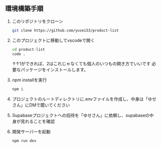 ## 環境構築手順

1. このリポジトリをクローン
   ```bash
   git clone https://github.com/yusei53/product-list
   ```

2. このプロジェクトに移動してvscodeで開く
   ```bash
   cd product-list
   code .
   ```
   ↑↑1ができれば、2はこれじゃなくても個人のいつもの開き方でいいです
必要なパッケージをインストールします。

3. npm installを実行
   ```bash
   npm i
   ```

4. プロジェクトのルートディレクトリに.envファイルを作成し、中身は「ゆせさん」にDMで聞いてください

5. Supabaseプロジェクトへの招待を「ゆせさん」に依頼し、supabaseの中身が見れることを確認

6. 開発サーバーを起動
   ```bash
   npm run dev
   ```
